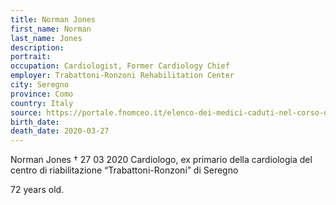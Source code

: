 ```yaml
---
title: Norman Jones
first_name: Norman
last_name: Jones
description: 
portrait: 
occupation: Cardiologist, Former Cardiology Chief
employer: Trabattoni-Ronzoni Rehabilitation Center
city: Seregno
province: Como
country: Italy
source: https://portale.fnomceo.it/elenco-dei-medici-caduti-nel-corso-dellepidemia-di-covid-19/
birth_date: 
death_date: 2020-03-27
---
```


Norman Jones † 27 03 2020
Cardiologo, ex primario della cardiologia del centro di riabilitazione “Trabattoni-Ronzoni” di Seregno

72 years old.